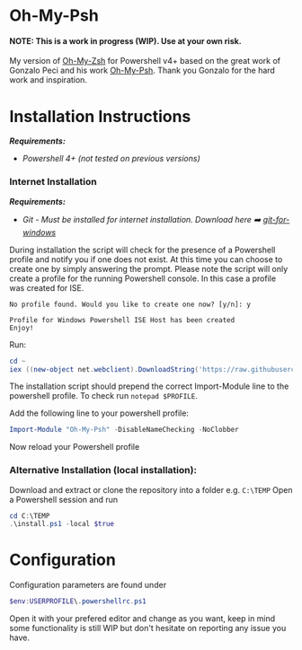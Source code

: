 # Oh-My-Psh

#### NOTE: This is a work in progress (WIP). Use at your own risk.

My version of [Oh-My-Zsh](ohmyz.sh) for Powershell v4+ based on the great work of Gonzalo Peci and his work
[Oh-My-Psh](https://github.com/brandonhon/oh-my-psh). Thank you Gonzalo for the hard work and inspiration.

# Installation Instructions

**_Requirements:_**
- *Powershell 4+ (not tested on previous versions)*


### Internet Installation
**_Requirements:_**
- *Git - Must be installed for internet installation. Download here :arrow_right: [git-for-windows](https://git-for-windows.github.io)*

During installation the script will check for the presence of a Powershell profile and notify you if one does not exist. At this time you can choose to create one by simply answering the prompt. Please note the script will only create a profile for the running Powershell console. In this case a profile was created for ISE.

```
No profile found. Would you like to create one now? [y/n]: y

Profile for Windows Powershell ISE Host has been created
Enjoy!
```

Run:

```powershell
cd ~
iex ((new-object net.webclient).DownloadString('https://raw.githubusercontent.com/brandonhon/oh-my-psh/master/install.ps1'))
```
The installation script should prepend the correct Import-Module line to the powershell profile. To check
run ```notepad $PROFILE```.

Add the following line to your powershell profile:
```powershell
Import-Module "Oh-My-Psh" -DisableNameChecking -NoClobber
```
Now reload your Powershell profile

### Alternative Installation (local installation):
Download and extract or clone the repository into a folder e.g. ```C:\TEMP```
Open a Powershell session and run
```powershell
cd C:\TEMP
.\install.ps1 -local $true
```

# Configuration

Configuration parameters are found under
```powershell
$env:USERPROFILE\.powershellrc.ps1
```
Open it with your prefered editor and change as you want, keep in mind some functionality is still WIP but don't hesitate on reporting any issue you have.
